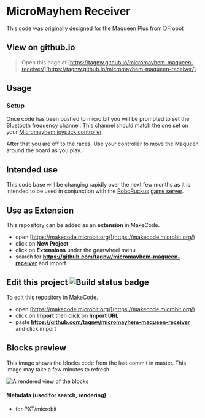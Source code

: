 # MicroMayhem Receiver

This code was originally designed for the Maqueen Plus from DFrobot

## View on github.io

> Open this page at [https://tagnw.github.io/micromayhem-maqueen-receiver/](https://tagnw.github.io/micromayhem-maqueen-receiver/)

## Usage

### Setup

Once code has been pushed to micro:bit you will be prompted to set the Bluetooth frequency channel. This channel should match the one set on your [Micromayhem joystick controller](https://github.com/tagnw/micromayhem-joystick-controller).

After that you are off to the races. Use your controller to move the Maqueen around the board as you play.

## Intended use

This code base will be changing rapidly over the next few months as it is intended to be used in conjunction with the [RoboRuckus](https://www.roboruckus.com/) [game server](https://www.roboruckus.com/documentation/setting-up-the-game/).

## Use as Extension

This repository can be added as an **extension** in MakeCode.

* open [https://makecode.microbit.org/](https://makecode.microbit.org/)
* click on **New Project**
* click on **Extensions** under the gearwheel menu
* search for **https://github.com/tagnw/micromayhem-maqueen-receiver** and import

## Edit this project ![Build status badge](https://github.com/tagnw/micromayhem-maqueen-receiver/workflows/MakeCode/badge.svg)

To edit this repository in MakeCode.

* open [https://makecode.microbit.org/](https://makecode.microbit.org/)
* click on **Import** then click on **Import URL**
* paste **https://github.com/tagnw/micromayhem-maqueen-receiver** and click import

## Blocks preview

This image shows the blocks code from the last commit in master.
This image may take a few minutes to refresh.

![A rendered view of the blocks](https://github.com/tagnw/micromayhem-maqueen-receiver/raw/master/.github/makecode/blocks.png)

#### Metadata (used for search, rendering)

* for PXT/microbit
<script src="https://makecode.com/gh-pages-embed.js"></script><script>makeCodeRender("{{ site.makecode.home_url }}", "{{ site.github.owner_name }}/{{ site.github.repository_name }}");</script>
